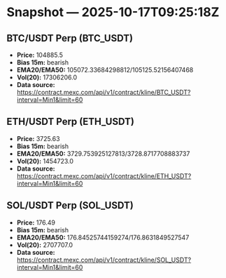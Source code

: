 # Snapshot — 2025-10-17T09:25:18Z

## BTC/USDT Perp (BTC_USDT)
- **Price:** 104885.5
- **Bias 15m:** bearish
- **EMA20/EMA50:** 105072.33684298812/105125.52156407468
- **Vol(20):** 17306206.0
- **Data source:** https://contract.mexc.com/api/v1/contract/kline/BTC_USDT?interval=Min1&limit=60

## ETH/USDT Perp (ETH_USDT)
- **Price:** 3725.63
- **Bias 15m:** bearish
- **EMA20/EMA50:** 3729.753925127813/3728.8717708883737
- **Vol(20):** 1454723.0
- **Data source:** https://contract.mexc.com/api/v1/contract/kline/ETH_USDT?interval=Min1&limit=60

## SOL/USDT Perp (SOL_USDT)
- **Price:** 176.49
- **Bias 15m:** bearish
- **EMA20/EMA50:** 176.84525744159274/176.8631849527547
- **Vol(20):** 2707707.0
- **Data source:** https://contract.mexc.com/api/v1/contract/kline/SOL_USDT?interval=Min1&limit=60
